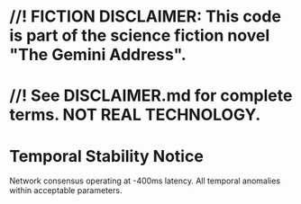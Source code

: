 # //! FICTION DISCLAIMER: This code is part of the science fiction novel "The Gemini Address".
# //! See DISCLAIMER.md for complete terms. NOT REAL TECHNOLOGY.
# Temporal Stability Notice
Network consensus operating at -400ms latency. All temporal anomalies within acceptable parameters.
